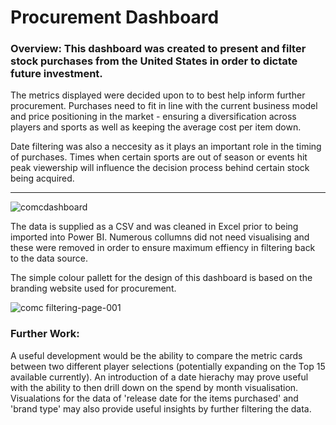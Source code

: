 # Procurement Dashboard
### Overview: This dashboard was created to present and filter stock purchases from the United States in order to dictate future investment.

The metrics displayed were decided upon to to best help inform further procurement. Purchases need to fit in line with the current business model and price positioning in the market - ensuring a diversification across players and sports as well as keeping the average cost per item down. 

Date filtering was also a neccesity as it plays an important role in the timing of purchases. Times when certain sports are out of season or events hit peak viewership will influence the decision process behind certain stock being acquired. 

----

![comcdashboard](https://user-images.githubusercontent.com/99413257/157911597-5b79de59-717c-4b7b-8358-e62741b9a855.gif)


The data is supplied as a CSV and was cleaned in Excel prior to being imported into Power BI. Numerous collumns did not need visualising and these were removed in order to ensure maximum effiency in filtering back to the data source. 

The simple colour pallett for the design of this dashboard is based on the branding website used for procurement. 

![comc filtering-page-001](https://user-images.githubusercontent.com/99413257/157269295-779d2dbe-17e2-42c1-9fdf-1a3abf311814.jpg)


### Further Work:
A useful development would be the ability to compare the metric cards between two different player selections (potentially expanding on the Top 15 available currently).
An introduction of a date hierachy may prove useful with the ability to then drill down on the spend by month visualisation. 
Visualations for the data of 'release date for the items purchased' and 'brand type' may also provide useful insights by further filtering the data. 
